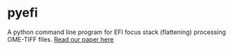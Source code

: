 # pyefi
A python command line program for EFI focus stack (flattening) processing OME-TIFF files.
[Read our paper here](https://docs.google.com/viewer?url=)